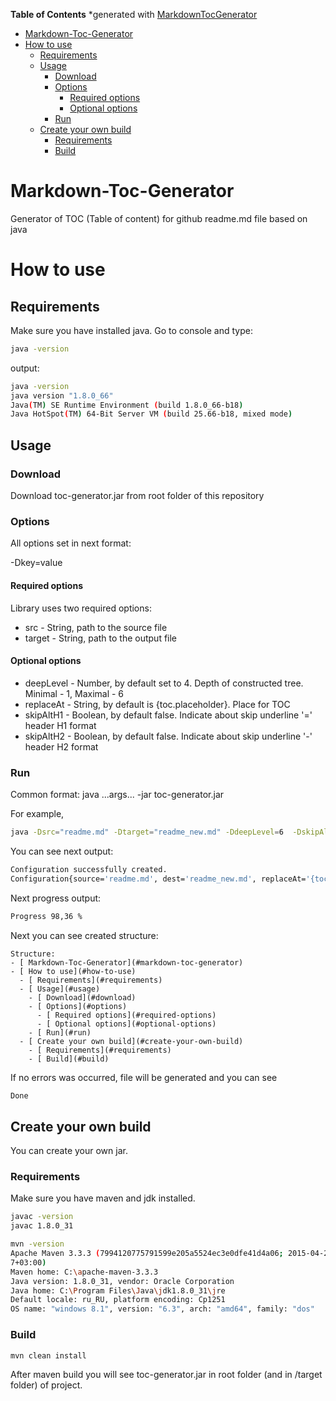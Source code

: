 **Table of Contents**  *generated with [MarkdownTocGenerator](https://github.com/YuraAAA/Markdown-Toc-Generator/)
- [ Markdown-Toc-Generator](#markdown-toc-generator)
- [ How to use](#how-to-use)
  - [ Requirements](#requirements)
  - [ Usage](#usage)
    - [ Download](#download)
    - [ Options](#options)
      - [ Required options](#required-options)
      - [ Optional options](#optional-options)
    - [ Run](#run)
  - [ Create your own build](#create-your-own-build)
    - [ Requirements](#requirements)
    - [ Build](#build)

# Markdown-Toc-Generator
Generator of TOC (Table of content) for github readme.md file based on java

# How to use

## Requirements

Make sure you have installed java.
Go to console and type:
```sh
java -version
```

output:
```sh
java -version
java version "1.8.0_66"
Java(TM) SE Runtime Environment (build 1.8.0_66-b18)
Java HotSpot(TM) 64-Bit Server VM (build 25.66-b18, mixed mode)
```

## Usage

### Download

Download toc-generator.jar from root folder of this repository

### Options

All options set in next format:

-Dkey=value

#### Required options

Library uses two required options:

* src    - String, path to the source file
* target - String, path to the output file

#### Optional options

* deepLevel - Number, by default set to 4. Depth of constructed tree. 
   Minimal - 1, Maximal - 6
* replaceAt - String, by default is {toc.placeholder}. Place for TOC
* skipAltH1 - Boolean, by default false. Indicate about skip underline '=' header H1 format
* skipAltH2 - Boolean, by default false. Indicate about skip underline '-' header H2 format

### Run

Common format:
java ...args... -jar toc-generator.jar

For example,

```sh
java -Dsrc="readme.md" -Dtarget="readme_new.md" -DdeepLevel=6  -DskipAltH2=true -jar toc-generator.jar
```

You can see next output:
```sh
Configuration successfully created.
Configuration{source='readme.md', dest='readme_new.md', replaceAt='{toc.placeholder}', deepLevel=6, skipAltH1=false, skipAltH2=true}
```

Next progress output:
```sh
Progress 98,36 %
```

Next you can see created structure:

```
Structure:
- [ Markdown-Toc-Generator](#markdown-toc-generator)
- [ How to use](#how-to-use)
  - [ Requirements](#requirements)
  - [ Usage](#usage)
    - [ Download](#download)
    - [ Options](#options)
      - [ Required options](#required-options)
      - [ Optional options](#optional-options)
    - [ Run](#run)
  - [ Create your own build](#create-your-own-build)
    - [ Requirements](#requirements)
    - [ Build](#build)
```

If no errors was occurred, file will be generated and you can see
```sh
Done
```

## Create your own build

You can create your own jar.

### Requirements

Make sure you have maven and jdk installed.

```sh
javac -version
javac 1.8.0_31
```

```sh
mvn -version
Apache Maven 3.3.3 (7994120775791599e205a5524ec3e0dfe41d4a06; 2015-04-22T14:57:3
7+03:00)
Maven home: C:\apache-maven-3.3.3
Java version: 1.8.0_31, vendor: Oracle Corporation
Java home: C:\Program Files\Java\jdk1.8.0_31\jre
Default locale: ru_RU, platform encoding: Cp1251
OS name: "windows 8.1", version: "6.3", arch: "amd64", family: "dos"
```

### Build

```sh
mvn clean install
```

After maven build you will see toc-generator.jar in root folder (and in /target folder) of project.

